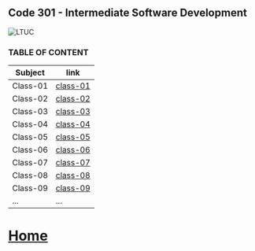 ## Code 301 - Intermediate Software Development
![LTUC](https://img.alwakeelnews.com/Content/Upload/small/8202013104316907594295.jpg)

### TABLE OF CONTENT 

**Subject** | **link**
------------ | -------------
Class-01 | [class-01](https://malakmomani.github.io/reading-notes/code301/class-01)
Class-02 | [class-02](https://malakmomani.github.io/reading-notes/code301/class-02)
Class-03 | [class-03](https://malakmomani.github.io/reading-notes/code301/class-03)
Class-04 | [class-04](https://malakmomani.github.io/reading-notes/code301/class-04)
Class-05 | [class-05](https://malakmomani.github.io/reading-notes/code301/class-05)
Class-06 | [class-06](https://malakmomani.github.io/reading-notes/code301/class-06)
Class-07 | [class-07](https://malakmomani.github.io/reading-notes/code301/class-07)
Class-08 | [class-08](https://malakmomani.github.io/reading-notes/code301/class-08)
Class-09 | [class-09](https://malakmomani.github.io/reading-notes/code301/class-09)
... | ...


# [Home](https://malakmomani.github.io/reading-notes/)
